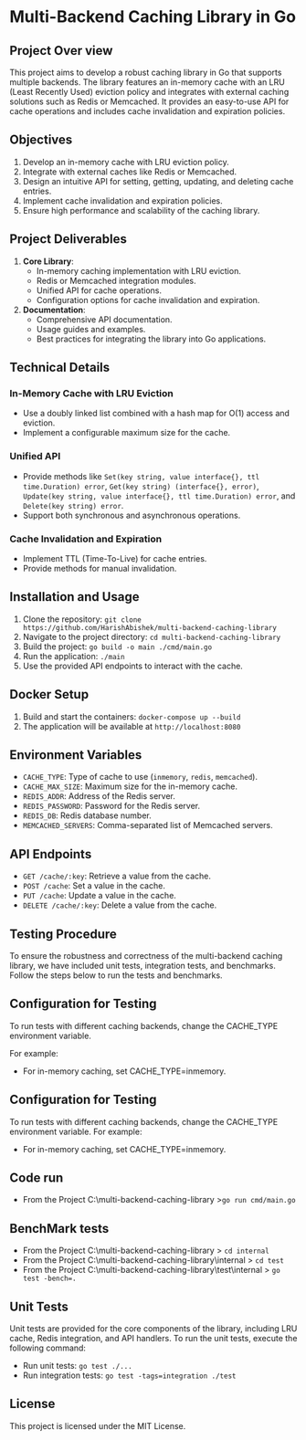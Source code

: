 # Multi-Backend Caching Library in Go

## Project Over view
This project aims to develop a robust caching library in Go that supports multiple backends. The library features an in-memory cache with an LRU (Least Recently Used) eviction policy and integrates with external caching solutions such as Redis or Memcached. It provides an easy-to-use API for cache operations and includes cache invalidation and expiration policies.

## Objectives
1. Develop an in-memory cache with LRU eviction policy.
2. Integrate with external caches like Redis or Memcached.
3. Design an intuitive API for setting, getting, updating, and deleting cache entries.
4. Implement cache invalidation and expiration policies.
5. Ensure high performance and scalability of the caching library.

## Project Deliverables
1. **Core Library**:
    - In-memory caching implementation with LRU eviction.
    - Redis or Memcached integration modules.
    - Unified API for cache operations.
    - Configuration options for cache invalidation and expiration.
2. **Documentation**:
    - Comprehensive API documentation.
    - Usage guides and examples.
    - Best practices for integrating the library into Go applications.

## Technical Details
### In-Memory Cache with LRU Eviction
- Use a doubly linked list combined with a hash map for O(1) access and eviction.
- Implement a configurable maximum size for the cache.

### Unified API
- Provide methods like `Set(key string, value interface{}, ttl time.Duration) error`, `Get(key string) (interface{}, error)`, `Update(key string, value interface{}, ttl time.Duration) error`, and `Delete(key string) error`.
- Support both synchronous and asynchronous operations.

### Cache Invalidation and Expiration
- Implement TTL (Time-To-Live) for cache entries.
- Provide methods for manual invalidation.

## Installation and Usage
1. Clone the repository: `git clone https://github.com/HarishAbishek/multi-backend-caching-library`
2. Navigate to the project directory: `cd multi-backend-caching-library`
3. Build the project: `go build -o main ./cmd/main.go`
4. Run the application: `./main`
5. Use the provided API endpoints to interact with the cache.

## Docker Setup
1. Build and start the containers: `docker-compose up --build`
2. The application will be available at `http://localhost:8080`

## Environment Variables
- `CACHE_TYPE`: Type of cache to use (`inmemory`, `redis`, `memcached`).
- `CACHE_MAX_SIZE`: Maximum size for the in-memory cache.
- `REDIS_ADDR`: Address of the Redis server.
- `REDIS_PASSWORD`: Password for the Redis server.
- `REDIS_DB`: Redis database number.
- `MEMCACHED_SERVERS`: Comma-separated list of Memcached servers.

## API Endpoints
- `GET /cache/:key`: Retrieve a value from the cache.
- `POST /cache`: Set a value in the cache.
- `PUT /cache`: Update a value in the cache.
- `DELETE /cache/:key`: Delete a value from the cache.

## Testing Procedure
To ensure the robustness and correctness of the multi-backend caching library, we have included unit tests, integration tests, and benchmarks. Follow the steps below to run the tests and benchmarks.

## Configuration for Testing
To run tests with different caching backends, change the CACHE_TYPE environment variable. 

For example:

- For in-memory caching, set CACHE_TYPE=inmemory.

## Configuration for Testing
To run tests with different caching backends, change the CACHE_TYPE environment variable. For example:

- For in-memory caching, set CACHE_TYPE=inmemory.

## Code run

- From the Project  C:\multi-backend-caching-library >`go run cmd/main.go`

## BenchMark tests

- From the Project  C:\multi-backend-caching-library                  > `cd internal`
- From the Project  C:\multi-backend-caching-library\internal         > `cd test`
- From the Project  C:\multi-backend-caching-library\test\internal    > `go test -bench=.`

## Unit Tests
Unit tests are provided for the core components of the library, including LRU cache, Redis integration, and API handlers. To run the unit tests, execute the following command:
- Run unit tests: `go test ./...`
- Run integration tests: `go test -tags=integration ./test`


## License
This project is licensed under the MIT License.
